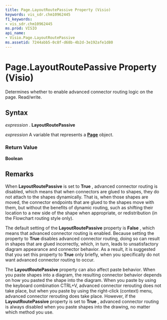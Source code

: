 ```yaml
---
title: Page.LayoutRoutePassive Property (Visio)
keywords: vis_sdr.chm10962445
f1_keywords:
- vis_sdr.chm10962445
ms.prod: VISIO
api_name:
- Visio.Page.LayoutRoutePassive
ms.assetid: 7244abb5-0c8f-d68b-4b2d-3e192afe1d80
---
```



# Page.LayoutRoutePassive Property (Visio)

Determines whether to enable advanced connector routing logic on the page. Read/write.


## Syntax

 _expression_ . **LayoutRoutePassive**

 _expression_ A variable that represents a **[Page](page-object-visio.md)** object.


### Return Value

 **Boolean**


## Remarks

When  **LayoutRoutePassive** is set to **True** , advanced connector routing is disabled, which means that when connectors are glued to shapes, they do not attach to the shapes dynamically. That is, when those shapes are moved, the connector endpoints that are glued to the shapes move with them, but without the benefits of dynamic routing, such as shifting their location to a new side of the shape when appropriate, or redistribution (in the Flowchart routing style only).

The default setting of the  **LayoutRoutePassive** property is **False** , which means that advanced connector routing is enabled. Because setting the property to **True** disables advanced connector routing, doing so can result in shapes that are glued incorrectly, which, in turn, leads to unsatisfactory diagram appearance and connector behavior. As a result, it is suggested that you set this property to **True** only briefly, when you specifically do not want advanced connector routing to occur.

The  **LayoutRoutePassive** property can also affect paste behavior. When you paste shapes into a diagram, the resulting connector behavior depends on how you pasted the shape into the diagram. When you paste by using the keyboard combination CTRL+V, advanced connector rerouting does not take place, but when you paste by using the right-click (context) menu, advanced connector rerouting does take place. However, if the **LayoutRoutePassive** property is set to **True** , advanced connector routing is always disabled when you paste shapes into the drawing, no matter which method you use.


